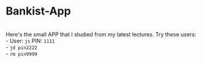 # Bankist-App
<br>
Here's the small APP that I studied from my latest lectures.
Try these users:<br>
- User: <code>js</code> PIN: <code>1111</code><br>
- <code>jd pin2222</code><br>
- <code>rm pin9999</code><br>
